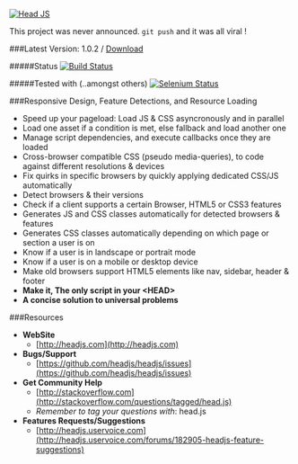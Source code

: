 [![Head JS](http://headjs.com/site/assets/img/logo-big.png)](http://headjs.com)

This project was never announced. `git push` and it was all viral !

###Latest Version: 1.0.2 / [Download](http://headjs.com/site/download.html)

#####Status
[![Build Status](https://travis-ci.org/headjs/headjs.png?branch=master)](https://travis-ci.org/headjs/headjs)


#####Tested with (..amongst others)
[![Selenium Status](https://saucelabs.com/browser-matrix/itechnology.svg)](https://saucelabs.com/u/itechnology)


###Responsive Design, Feature Detections, and Resource Loading
  * Speed up your pageload: Load JS & CSS asyncronously and in parallel
  * Load one asset if a condition is met, else fallback and load another one
  * Manage script dependencies, and execute callbacks once they are loaded
  * Cross-browser compatible CSS (pseudo media-queries), to code against different resolutions & devices
  * Fix quirks in specific browsers by quickly applying dedicated CSS/JS automatically
  * Detect browsers & their versions
  * Check if a client supports a certain Browser, HTML5 or CSS3 features
  * Generates JS and CSS classes automatically for detected browsers & features
  * Generates CSS classes automatically depending on which page or section a user is on
  * Know if a user is in landscape or portrait mode
  * Know if a user is on a mobile or desktop device
  * Make old browsers support HTML5 elements like nav, sidebar, header & footer
  * __Make it, The only script in your &lt;HEAD&gt;__
  * __A concise solution to universal problems__


###Resources
- __WebSite__
  - [http://headjs.com](http://headjs.com)
- __Bugs/Support__
  - [https://github.com/headjs/headjs/issues](https://github.com/headjs/headjs/issues)
- __Get Community Help__
  - [http://stackoverflow.com](http://stackoverflow.com/questions/tagged/head.js)
  - _Remember to tag your questions with_: head.js
- __Features Requests/Suggestions__
  - [http://headjs.uservoice.com](http://headjs.uservoice.com/forums/182905-headjs-feature-suggestions)
